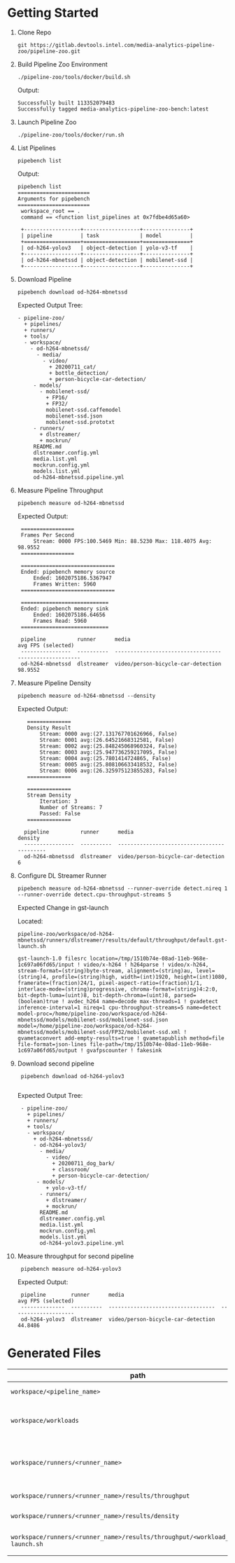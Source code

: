 # Getting Started
1. Clone Repo
   ```
   git https://gitlab.devtools.intel.com/media-analytics-pipeline-zoo/pipeline-zoo.git
   ```
2. Build Pipeline Zoo Environment
   ```
   ./pipeline-zoo/tools/docker/build.sh 
   ```
   Output:
   ```
   Successfully built 113352079483
   Successfully tagged media-analytics-pipeline-zoo-bench:latest
   ```
3. Launch Pipeline Zoo
   ```
   ./pipeline-zoo/tools/docker/run.sh 
   ```
4. List Pipelines
   ```
   pipebench list
   ```
   Output:
   ```
   pipebench list
   =======================
   Arguments for pipebench
   =======================
	workspace_root == .
	command == <function list_pipelines at 0x7fdbe4d65a60>

	+------------------+------------------+---------------+
	| pipeline         | task             | model         |
	+==================+==================+===============+
	| od-h264-yolov3   | object-detection | yolo-v3-tf    |
	+------------------+------------------+---------------+
	| od-h264-mbnetssd | object-detection | mobilenet-ssd |
	+------------------+------------------+---------------+
   ```
   
5. Download Pipeline

   ```
   pipebench download od-h264-mbnetssd
   ```
   Expected Output Tree:
   ```
   - pipeline-zoo/
     + pipelines/
     + runners/
     + tools/
     - workspace/
       - od-h264-mbnetssd/
         - media/
           - video/
             + 20200711_cat/
             + bottle_detection/
             + person-bicycle-car-detection/
        - models/
          - mobilenet-ssd/
            + FP16/
            + FP32/
            mobilenet-ssd.caffemodel
            mobilenet-ssd.json
            mobilenet-ssd.prototxt
        - runners/
          + dlstreamer/
          + mockrun/
        README.md
        dlstreamer.config.yml
        media.list.yml
        mockrun.config.yml
        models.list.yml
        od-h264-mbnetssd.pipeline.yml
   ```
  6. Measure Pipeline Throughput
      ```
      pipebench measure od-h264-mbnetssd
      ```
   
     Expected Output:
     ```
      =================
	  Frames Per Second
	  	  Stream: 0000 FPS:100.5469 Min: 88.5230 Max: 118.4075 Avg: 98.9552
	  =================

	  ==============================
	  Ended: pipebench memory source
	  	  Ended: 1602075186.5367947
		  Frames Written: 5960
	  ==============================

	  ============================
	  Ended: pipebench memory sink
	  	  Ended: 1602075186.64656
		  Frames Read: 5960
	  ============================

	  pipeline          runner      media                                 avg FPS (selected)
	  ----------------  ----------  ----------------------------------  --------------------
	  od-h264-mbnetssd  dlstreamer  video/person-bicycle-car-detection               98.9552
     ```
 6. Measure Pipeline Density

      ```
      pipebench measure od-h264-mbnetssd --density
      ```
      Expected Output:
      ```
	     ==============
	     Density Result
		     Stream: 0000 avg:(27.131767701626966, False)
		     Stream: 0001 avg:(26.64521668312581, False)
		     Stream: 0002 avg:(25.848245068960324, False)
		     Stream: 0003 avg:(25.947736259217095, False)
		     Stream: 0004 avg:(25.7801414724865, False)
		     Stream: 0005 avg:(25.808106633418532, False)
		     Stream: 0006 avg:(26.325975123855283, False)
	     ==============

	     ==============
	     Stream Density
		     Iteration: 3
		     Number of Streams: 7
		     Passed: False
	     ==============

	    pipeline          runner      media                                 density
	    ----------------  ----------  ----------------------------------  ---------
	    od-h264-mbnetssd  dlstreamer  video/person-bicycle-car-detection          6
      ```

   7. Configure DL Streamer Runner
      ```
      pipebench measure od-h264-mbnetssd --runner-override detect.nireq 1 --runner-override detect.cpu-throughput-streams 5
      ```
   
      Expected Change in gst-launch
   
      Located:
      ```
      pipeline-zoo/workspace/od-h264-mbnetssd/runners/dlstreamer/results/default/throughput/default.gst-launch.sh
      ```
   
      ```
      gst-launch-1.0 filesrc location=/tmp/1510b74e-08ad-11eb-968e-1c697a06fd65/input ! video/x-h264 ! h264parse ! video/x-h264, stream-format=(string)byte-stream, alignment=(string)au, level=(string)4, profile=(string)high, width=(int)1920, height=(int)1080, framerate=(fraction)24/1, pixel-aspect-ratio=(fraction)1/1, interlace-mode=(string)progressive, chroma-format=(string)4:2:0, bit-depth-luma=(uint)8, bit-depth-chroma=(uint)8, parsed=(boolean)true ! avdec_h264 name=decode max-threads=1 ! gvadetect inference-interval=1 nireq=1 cpu-throughput-streams=5 name=detect model-proc=/home/pipeline-zoo/workspace/od-h264-mbnetssd/models/mobilenet-ssd/mobilenet-ssd.json model=/home/pipeline-zoo/workspace/od-h264-mbnetssd/models/mobilenet-ssd/FP32/mobilenet-ssd.xml ! gvametaconvert add-empty-results=true ! gvametapublish method=file file-format=json-lines file-path=/tmp/1510b74e-08ad-11eb-968e-1c697a06fd65/output ! gvafpscounter ! fakesink
      ```
   
   8. Download second pipeline
      ```
       pipebench download od-h264-yolov3
    
      ```
 
      Expected Output Tree:
    
      ```
       - pipeline-zoo/
         + pipelines/
         + runners/
         + tools/
         - workspace/
           + od-h264-mbnetssd/
           - od-h264-yolov3/
             - media/
               - video/
                 + 20200711_dog_bark/
                 + classroom/
                 + person-bicycle-car-detection/
            - models/
               + yolo-v3-tf/
             - runners/
               + dlstreamer/
               + mockrun/
             README.md
             dlstreamer.config.yml
             media.list.yml
             mockrun.config.yml
             models.list.yml
             od-h264-yolov3.pipeline.yml
        ```
9. Measure throughput for second pipeline

   ```
    pipebench measure od-h264-yolov3
   ```

   Expected Output:
   ```
    pipeline        runner      media                                 avg FPS (selected)
    --------------  ----------  ----------------------------------  --------------------
    od-h264-yolov3  dlstreamer  video/person-bicycle-car-detection               44.8486
   ```

# Generated Files

| path | description|
|---------------| ---| 
|`workspace/<pipeline_name>` | downloaded pipeline |
|`workspace/workloads` | generated reference data for workload | 
|`workspace/runners/<runner_name>`| runner applicaiton and configuration files |
|`workspace/runners/<runner_name>/results/throughput` | throughput results |
|`workspace/runners/<runner_name>/results/density` | density results |
|`workspace/runners/<runner_name>/results/throughput/<workload_name>.gst-launch.sh` | runner command line |




